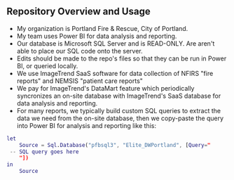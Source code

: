 ## Repository Overview and Usage

 - My organization is Portland Fire & Rescue, City of Portland.
 - My team uses Power BI for data analysis and reporting.
 - Our database is Microsoft SQL Server and is READ-ONLY.  Are aren't able to place our SQL code onto the server.
 - Edits should be made to the repo's files so that they can be run in Power BI, or queried locally.
 - We use ImageTrend SaaS software for data collection of NFIRS "fire reports" and NEMSIS "patient care reports"
 - We pay for ImageTrend's DataMart feature which periodically syncronizes an on-site database with ImageTrend's SaaS database for data analysis and reporting.
 - For many reports, we typically build custom SQL queries to extract the data we need from the on-site database, then we copy-paste the query into Power BI for analysis and reporting like this:

```m
let
    Source = Sql.Database("pfbsql3", "Elite_DWPortland", [Query="
 -- SQL query goes here
    "])
in
    Source
```
